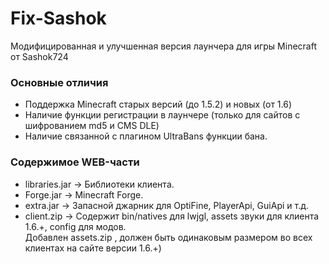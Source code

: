 Fix-Sashok  
==========
Модифицированная и улучшенная версия лаунчера для игры Minecraft от Sashok724  
### Основные отличия 
- Поддержка Minecraft старых версий (до 1.5.2) и новых (от 1.6)
- Наличие функции регистрации в лаунчере (только для сайтов с шифрованием md5 и CMS DLE)
- Наличие связанной с плагином UltraBans функции бана. 
   
### Содержимое WEB-части
* libraries.jar -> Библиотеки клиента.
* Forge.jar -> Minecraft Forge.
* extra.jar -> Запасной джарник для OptiFine, PlayerApi, GuiApi и т.д.
* client.zip -> Содержит bin/natives для lwjgl, assets звуки для клиента 1.6.+, config для модов.  
Добавлен assets.zip , должен быть одинаковым размером во всех клиентах на сайте версии 1.6.+)
